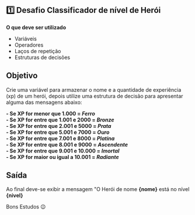 ## 1️⃣ Desafio Classificador de nível de Herói

**O que deve ser utilizado**

- Variáveis
- Operadores
- Laços de repetição
- Estruturas de decisões

## Objetivo

Crie uma variável para armazenar o nome e a quantidade de experiência (xp) de um herói, depois utilize uma estrutura de decisão para apresentar alguma das mensagens abaixo:

**- Se XP for menor que 1.000 = <i>Ferro</i>**</br>
**- Se XP for entre que 1.001 e 2000 = <i>Bronze</i>**</br>
**- Se XP for entre que 2.001 e 5000 = <i>Prata</i>**</br>
**- Se XP for entre que 5.001 e 7000 = <i>Ouro</i>**</br>
**- Se XP for entre que 7.001 e 8000 = <i>Platina</i>**</br>
**- Se XP for entre que 8.001 e 9000 = <i>Ascendente</i>**</br>
**- Se XP for entre que 9.001 e 10.000 = <i>Imortal</i>**</br>
**- Se XP for maior ou igual a 10.001 = <i>Radiante</i>**

## Saída

Ao final deve-se exibir a mensagem
"O Herói de nome **{nome}** está no nível **{nivel}**

Bons Estudos 😉